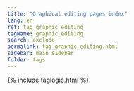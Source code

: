 ```yaml
---
title: "Graphical editing pages index"
lang: en
ref: tag_graphic_editing
tagName: graphic_editing
search: exclude
permalink: tag_graphic_editing.html
sidebar: main_sidebar
folder: tags
---
```

{% include taglogic.html %}

